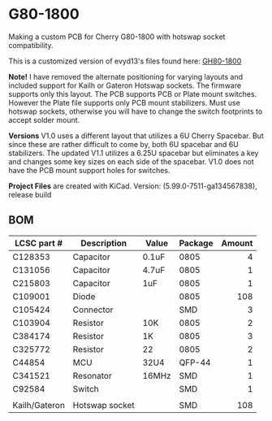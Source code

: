 # G80-1800
Making a custom PCB for Cherry G80-1800 with hotswap socket compatibility.

This is a customized version of evyd13's files found here: [GH80-1800](https://github.com/evyd13/gh80-series/tree/master/GH80-1800)

**Note!** I have removed the alternate positioning for varying layouts and included support for Kailh or Gateron Hotswap sockets. The firmware supports only this layout.
The PCB supports PCB or Plate mount switches. However the Plate file supports only PCB mount stabilizers.
Must use hotswap sockets, otherwise you will have to change the switch footprints to accept solder mount.

**Versions** V1.0 uses a different layout that utilizes a 6U Cherry Spacebar. But since these are rather difficult to come by, both 6U spacebar and 6U stabilizers. The updated V1.1 utilizes a 6.25U spacebar but eliminates a key and changes some key sizes on each side of the spacebar. V1.0 does not have the PCB mount support holes for switches.

**Project Files** are created with KiCad.
Version: (5.99.0-7511-ga134567838), release build


## BOM

| LCSC part #   | Description   | Value | Package  | Amount |
| -----------   | ------------- | ----- | -------- | ------:|
| C128353       | Capacitor     | 0.1uF | 0805     | 4      |
| C131056       | Capacitor     | 4.7uF | 0805     | 1      |
| C215803       | Capacitor     | 1uF   | 0805     | 1      |
| C109001       | Diode         |       | 0805     | 108    |
| C105424       | Connector     |       | SMD      | 3      |
| C103904       | Resistor      | 10K   | 0805     | 2      |
| C384174       | Resistor      | 1K    | 0805     | 3      |
| C325772       | Resistor      | 22    | 0805     | 2      |
| C44854        | MCU           | 32U4  | QFP-44   | 1      |
| C341521       | Resonator     | 16MHz | SMD      | 1      |
| C92584        | Switch        |       | SMD      | 1      |
|               |               |       |          |        |
| Kailh/Gateron | Hotswap socket|       | SMD      | 108    |
